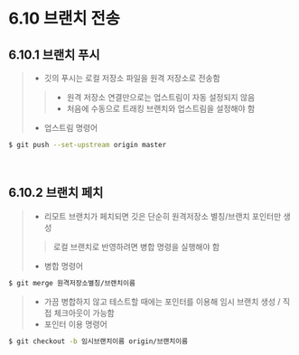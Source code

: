 <h1>6.10 브랜치 전송</h1>
<h2>6.10.1 브랜치 푸시</h2>

> - 깃의 푸시는 로컬 저장소 파일을 원격 저장소로 전송함
>> + 원격 저장소 연결만으로는 업스트림이 자동 설정되지 않음
>> + 처음에 수동으로 트래킹 브랜치와 업스트림을 설정해야 함
> - 업스트림 명령어
```bash
$ git push --set-upstream origin master
```

<br>
<h2>6.10.2 브랜치 페치</h2>

> - 리모트 브랜치가 페치되면 깃은 단순히 원격저장소 별칭/브랜치 포인터만 생성
>> 로컬 브랜치로 반영하려면 병합 명령을 실행해야 함
> - 병합 명령어
```bash
$ git merge 원격저장소별칭/브랜치이름
```
> - 가끔 병합하지 않고 테스트할 때에는 포인터를 이용해 임시 브랜치 생성 / 직접 체크아웃이 가능함
> - 포인터 이용 명령어
```bash
$ git checkout -b 임시브랜치이름 origin/브랜치이름
```